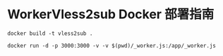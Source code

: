 # WorkerVless2sub Docker 部署指南

```
docker build -t vless2sub .
```

```
docker run -d -p 3000:3000 -v -v $(pwd)/_worker.js:/app/_worker.js
```
